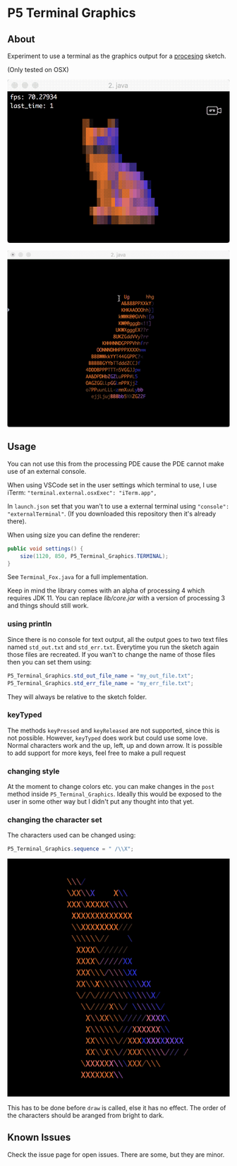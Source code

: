 # P5 Terminal Graphics


## About
Experiment to use a terminal as the graphics output for a [procesing](www.processing.org) sketch.

(Only tested on OSX)


![](readme_files/fox.gif)

![](readme_files/fox2.gif)


## Usage

You can not use this from the processing PDE cause the PDE cannot make use of an external console.

When using VSCode set in the user settings which terminal to use, I use iTerm:
`"terminal.external.osxExec": "iTerm.app",`

In `launch.json` set that you wan't to use a external terminal using `"console": "externalTerminal"`.
(If you downloaded this repository then it's already there).

When using size you can define the renderer:

```java
public void settings() {
    size(1120, 850, P5_Terminal_Graphics.TERMINAL);
}
```

See `Terminal_Fox.java` for a full implementation.

Keep in mind the library comes with an alpha of processing 4 which requires JDK 11. You can replace *lib/core.jar* with a version of processing 3 and things should still work.


### using println

Since there is no console for text output, all the output goes to two text files named `std_out.txt` and `std_err.txt`. Everytime you run the sketch again those files are recreated.
If you wan't to change the name of those files then you can set them using: 

```java
P5_Terminal_Graphics.std_out_file_name = "my_out_file.txt";
P5_Terminal_Graphics.std_err_file_name = "my_err_file.txt";
```

They will always be relative to the sketch folder.

### keyTyped

The methods `keyPressed` and `keyReleased` are not supported, since this is not possible. However, `keyTyped` does work but could use some love. Normal characters work and the up, left, up and down arrow. It is possible to add support for more keys, feel free to make a pull request

### changing style

At the moment to change colors etc. you can make changes in the `post` method inside `P5_Terminal_Graphics`. Ideally this would be exposed to the user in some other way but I didn't put any thought into that yet.

### changing the character set

The characters used can be changed using:
```java
P5_Terminal_Graphics.sequence = " /\\X";
```
![](readme_files/modified_character_set.png)

This has to be done before `draw` is called, else it has no effect.
The order of the characters should be aranged from bright to dark.


## Known Issues

Check the issue page for open issues. There are some, but they are minor.
